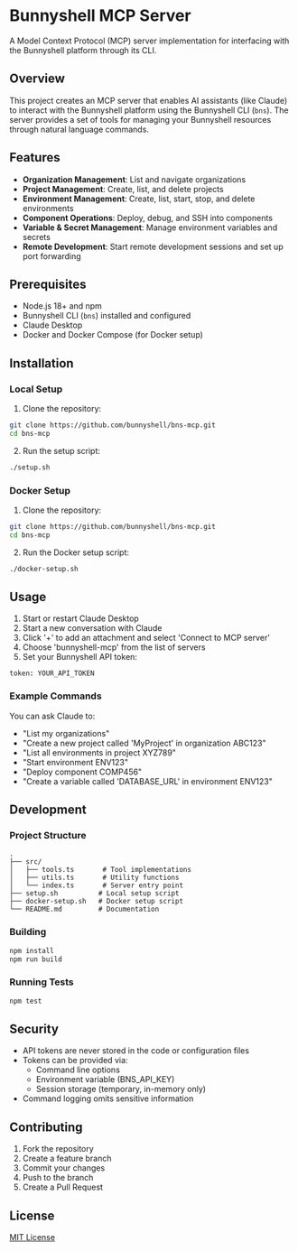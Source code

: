 # Bunnyshell MCP Server

A Model Context Protocol (MCP) server implementation for interfacing with the Bunnyshell platform through its CLI.

## Overview

This project creates an MCP server that enables AI assistants (like Claude) to interact with the Bunnyshell platform using the Bunnyshell CLI (`bns`). The server provides a set of tools for managing your Bunnyshell resources through natural language commands.

## Features

- **Organization Management**: List and navigate organizations
- **Project Management**: Create, list, and delete projects
- **Environment Management**: Create, list, start, stop, and delete environments
- **Component Operations**: Deploy, debug, and SSH into components
- **Variable & Secret Management**: Manage environment variables and secrets
- **Remote Development**: Start remote development sessions and set up port forwarding

## Prerequisites

- Node.js 18+ and npm
- Bunnyshell CLI (`bns`) installed and configured
- Claude Desktop
- Docker and Docker Compose (for Docker setup)

## Installation

### Local Setup

1. Clone the repository:
```bash
git clone https://github.com/bunnyshell/bns-mcp.git
cd bns-mcp
```

2. Run the setup script:
```bash
./setup.sh
```

### Docker Setup

1. Clone the repository:
```bash
git clone https://github.com/bunnyshell/bns-mcp.git
cd bns-mcp
```

2. Run the Docker setup script:
```bash
./docker-setup.sh
```

## Usage

1. Start or restart Claude Desktop
2. Start a new conversation with Claude
3. Click '+' to add an attachment and select 'Connect to MCP server'
4. Choose 'bunnyshell-mcp' from the list of servers
5. Set your Bunnyshell API token:
```
token: YOUR_API_TOKEN
```

### Example Commands

You can ask Claude to:

- "List my organizations"
- "Create a new project called 'MyProject' in organization ABC123"
- "List all environments in project XYZ789"
- "Start environment ENV123"
- "Deploy component COMP456"
- "Create a variable called 'DATABASE_URL' in environment ENV123"

## Development

### Project Structure

```
.
├── src/
│   ├── tools.ts       # Tool implementations
│   ├── utils.ts       # Utility functions
│   └── index.ts       # Server entry point
├── setup.sh          # Local setup script
├── docker-setup.sh   # Docker setup script
└── README.md         # Documentation
```

### Building

```bash
npm install
npm run build
```

### Running Tests

```bash
npm test
```

## Security

- API tokens are never stored in the code or configuration files
- Tokens can be provided via:
  - Command line options
  - Environment variable (BNS_API_KEY)
  - Session storage (temporary, in-memory only)
- Command logging omits sensitive information

## Contributing

1. Fork the repository
2. Create a feature branch
3. Commit your changes
4. Push to the branch
5. Create a Pull Request

## License

[MIT License](LICENSE)
